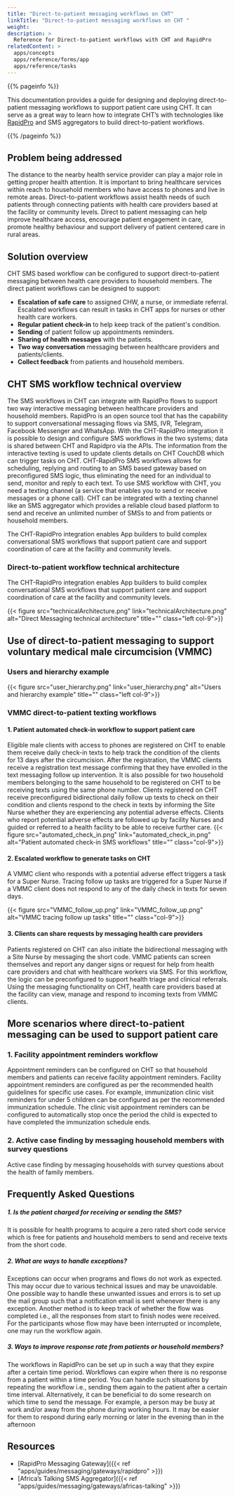```yaml
---
title: "Direct-to-patient messaging workflows on CHT"
linkTitle: "Direct-to-patient messaging workflows on CHT "
weight:
description: >
  Reference for Direct-to-patient workflows with CHT and RapidPro
relatedContent: >
  apps/concepts
  apps/reference/forms/app
  apps/reference/tasks
---
```


{{% pageinfo %}}

This documentation provides a guide for designing and deploying direct-to-patient messaging workflows to support patient care using CHT. It can serve as a great way to learn how to integrate CHT’s with technologies like [RapidPro](https://docs.communityhealthtoolkit.org/apps/features/integrations/rapidpro/) and SMS aggregators  to build direct-to-patient workflows.

{{% /pageinfo %}}


## Problem being addressed
The distance to the nearby health service provider can play a major role in getting proper health attention. It is important to bring healthcare services within reach to household members who have access to phones and live in remote areas. Direct-to-patient workflows assist health needs of such patients through connecting patients with health care providers based at the facility or community levels. Direct to patient messaging can help improve healthcare access, encourage patient engagement in care, promote healthy behaviour and support delivery of patient centered care in rural areas.

## Solution overview
CHT SMS based workflow can be configured to support direct-to-patient messaging between health care providers to household members. The direct patient workflows can be designed to support:
<ul>
<li> <strong>Escalation of safe care</strong> to assigned CHW, a nurse, or immediate referral. Escalated workflows can result in tasks in CHT apps for nurses or other health care workers.
</li>
<li><strong>Regular patient check-in</strong> to help keep track of the patient's  condition.</li>
<li><strong>Sending</strong> of patient follow up appointments reminders.</li>
<li><strong>Sharing of health messages</strong> with the patients.</li>
<li><strong>Two way conversation</strong> messaging between healthcare providers and patients/clients.</li>
<li><strong>Collect feedback</strong> from patients and household members.</li>
</ul>

## CHT SMS workflow technical overview
The SMS workflows in CHT can integrate with RapidPro flows to support two way interactive messaging between healthcare providers and household members. RapidPro is an open source tool that has the capability to support conversational messaging flows via SMS, IVR, Telegram, Facebook Messenger and WhatsApp. With the CHT-RapidPro integration it is possible to design and configure SMS workflows in the two systems; data is shared between CHT and Rapidpro via the APIs. The information from the interactive texting is used to update clients details on CHT CouchDB which can trigger tasks on CHT. CHT-RapidPro SMS workflows allows for scheduling, replying and routing to an SMS based gateway based on preconfigured SMS logic, thus eliminating the need for an individual to send, monitor and reply to each text. To use SMS workflow with CHT, you need a texting channel (a service that enables you to send or receive messages or a phone call). CHT can be integrated with a texting channel like an SMS aggregator which provides a reliable cloud based platform to send and receive an unlimited number of SMSs to and from patients or household members.

The CHT-RapidPro integration enables App builders to build complex conversational SMS workflows that support patient care and support coordination of care at the facility and community levels.

 ### Direct-to-patient workflow technical architecture

 The CHT-RapidPro integration enables App builders to build complex conversational SMS workflows that support patient care and support coordination of care at the facility and community levels.

{{< figure src="technicalArchitecture.png"  link="technicalArchitecture.png" alt="Direct Messaging technical architecture" title="" class="left col-9">}}
## Use of direct-to-patient messaging to support voluntary medical male circumcision (VMMC)

### Users and hierarchy example

{{< figure src="user_hierarchy.png"  link="user_hierarchy.png" alt="Users and hierarchy example" title="" class="left col-9">}}

### VMMC direct-to-patient texting workflows

#### 1. Patient automated check-in workflow to support patient care

Eligible male clients with access to phones are registered on CHT to enable them receive daily check-in texts to help track the condition of the clients for 13 days after the circumcision. After the registration, the VMMC clients receive a registration text message confirming that they have enrolled in the text messaging follow up intervention. It is also possible for two household members belonging to the same household to be registered on CHT to be receiving texts using the same phone number.
Clients registered on CHT receive preconfigured bidirectional daily follow up texts to check on their condition and clients respond to the check in texts by informing the Site Nurse whether they are experiencing any potential adverse effects. Clients who report potential adverse effects are followed up by facility Nurses and guided or referred to a health facility to be able to receive further care.
{{< figure src="automated_check_in.png"  link="automated_check_in.png" alt="Patient automated check-in SMS workflows" title="" class="col-9">}}
#### 2. Escalated workflow to generate tasks on CHT

A VMMC client who responds with a potential adverse effect triggers a task for a Super Nurse. Tracing follow up tasks are triggered for a Super Nurse if a VMMC client does not respond to any of the daily check in texts for seven days.

{{< figure src="VMMC_follow_up.png"  link="VMMC_follow_up.png" alt="VMMC tracing follow up tasks" title="" class="col-9">}}


#### 3. Clients can share requests by messaging health care providers

Patients registered on CHT can also initiate the bidirectional messaging with a Site Nurse by messaging the short code. VMMC patients can screen themselves and report any danger signs or request for help from health care providers and chat with healthcare workers via SMS. For this workflow, the logic can be preconfigured to support health triage and clinical referrals. Using the messaging functionality on CHT, health care providers based at the facility can view, manage and respond to incoming texts from VMMC clients.


## More scenarios where direct-to-patient messaging can be used to support patient care

### 1. Facility appointment reminders workflow
Appointment reminders can be configured on CHT so that household members and patients can receive facility appointment reminders. Facility appointment reminders are configured as per the recommended health guidelines for specific use cases. For example, immunization clinic visit reminders for under 5 children can be configured as per the recommended immunization schedule. The clinic visit appointment reminders can be configured to automatically stop once the period the child is expected to have completed the immunization schedule ends.

### 2. Active case finding by messaging household members with survey questions
Active case finding by messaging households with survey questions about the health of family members.


## Frequently Asked Questions
##### 1. Is the patient charged for receiving or sending the SMS?
It is possible for health programs to acquire a zero rated short code service which is free for patients and household members to send and receive texts from the short code.

##### 2. What are ways to handle exceptions?
Exceptions can occur when programs and flows do not work as expected. This may occur due to various technical issues and may be unavoidable. One possible way to handle these unwanted issues and errors is to set up the mail group such that a notification email is sent whenever there is any exception. Another method is to keep track of whether the flow was completed i.e., all the responses from start to finish nodes were received. For the participants whose flow may have been interrupted or incomplete, one may run the workflow again.

##### 3. Ways to improve response rate from patients or household members?
The workflows in RapidPro can be set up in such a way that they expire after a certain time period. Workflows can expire when there is no response from a patient within a time period. You can handle such situations by repeating the workflow i.e., sending them again to the patient after a certain time interval. Alternatively, it can be beneficial to do some research on which time to send the message. For example, a person may be busy at work and/or away from the phone during working hours. It may be easier for them to respond during early morning or later in the evening than in the afternoon

## Resources

- [RapidPro Messaging Gateway]({{< ref "apps/guides/messaging/gateways/rapidpro" >}})
- [Africa’s Talking SMS Aggregator]({{< ref "apps/guides/messaging/gateways/africas-talking" >}})
